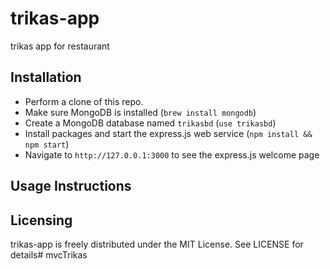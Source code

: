 trikas-app
======================
trikas app for restaurant

## Installation
- Perform a clone of this repo. 
- Make sure MongoDB is installed (`brew install mongodb`)
- Create a MongoDB database named `trikasbd` (`use trikasbd`)
- Install packages and start the express.js web service (`npm install && npm start`)
- Navigate to `http://127.0.0.1:3000` to see the express.js welcome page

## Usage Instructions

Licensing
---------
trikas-app is freely distributed under the MIT License. See LICENSE for details# mvcTrikas
